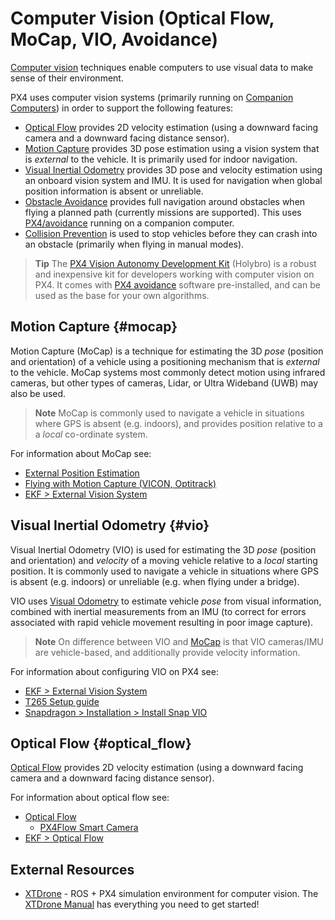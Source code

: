 # Computer Vision (Optical Flow, MoCap, VIO, Avoidance)

[Computer vision](https://en.wikipedia.org/wiki/Computer_vision) techniques enable computers to use visual data to make sense of their environment.

PX4 uses computer vision systems (primarily running on [Companion Computers](../companion_computer/pixhawk_companion.md)) in order to support the following features:
- [Optical Flow](#optical_flow) provides 2D velocity estimation (using a downward facing camera and a downward facing distance sensor).
- [Motion Capture](#mocap) provides 3D pose estimation using a vision system that is *external* to the vehicle. It is primarily used for indoor navigation.
- [Visual Inertial Odometry](#vio) provides 3D pose and velocity estimation using an onboard vision system and IMU. It is used for navigation when global position information is absent or unreliable.
- [Obstacle Avoidance](https://docs.px4.io/master/en/computer_vision/obstacle_avoidance.html) provides full navigation around obstacles when flying a planned path (currently missions are supported). This uses [PX4/avoidance](https://github.com/PX4/avoidance) running on a companion computer.
- [Collision Prevention](https://docs.px4.io/master/en/computer_vision/collision_prevention.html) is used to stop vehicles before they can crash into an obstacle (primarily when flying in manual modes).

> **Tip** The [PX4 Vision Autonomy Development Kit](https://docs.px4.io/master/en/complete_vehicles/px4_vision_kit.html) (Holybro) is a robust and inexpensive kit for developers working with computer vision on PX4. It comes with [PX4 avoidance](https://github.com/PX4/avoidance#obstacle-detection-and-avoidance) software pre-installed, and can be used as the base for your own algorithms.


## Motion Capture {#mocap}

Motion Capture (MoCap) is a technique for estimating the 3D *pose* (position and orientation) of a vehicle using a positioning mechanism that is *external* to the vehicle. MoCap systems most commonly detect motion using infrared cameras, but other types of cameras, Lidar, or Ultra Wideband (UWB)  may also be used.

> **Note** MoCap is commonly used to navigate a vehicle in situations where GPS is absent (e.g. indoors), and provides position relative to a a *local* co-ordinate system.

For information about MoCap see:
- [External Position Estimation](../ros/external_position_estimation.md)
- [Flying with Motion Capture (VICON, Optitrack)](../tutorials/motion-capture-vicon-optitrack.md)
- [EKF > External Vision System](https://docs.px4.io/master/en/advanced_config/tuning_the_ecl_ekf.html#external-vision-system)


## Visual Inertial Odometry {#vio}

Visual Inertial Odometry (VIO) is used for estimating the 3D *pose* (position and orientation) and *velocity* of a moving vehicle relative to a *local* starting position. It is commonly used to navigate a vehicle in situations where GPS is absent (e.g. indoors) or unreliable (e.g. when flying under a bridge).

VIO uses [Visual Odometry](https://en.wikipedia.org/wiki/Visual_odometry) to estimate vehicle *pose* from visual information, combined with inertial measurements from an IMU (to correct for errors associated with rapid vehicle movement resulting in poor image capture).

> **Note** On difference between VIO and [MoCap](#mocap) is that VIO cameras/IMU are vehicle-based, and additionally provide velocity information.

For information about configuring VIO on PX4 see:
- [EKF > External Vision System](https://docs.px4.io/master/en/advanced_config/tuning_the_ecl_ekf.html#external-vision-system)
- [T265 Setup guide](https://docs.px4.io/master/en/peripheral/t265_vio.md)
- [Snapdragon > Installation > Install Snap VIO](https://docs.px4.io/master/en/flight_controller/snapdragon_flight_software_installation.html#install-snap-vio)


## Optical Flow {#optical_flow}

[Optical Flow](https://docs.px4.io/master/en/sensor/optical_flow.html) provides 2D velocity estimation (using a downward facing camera and a downward facing distance sensor).

For information about optical flow see:
- [Optical Flow](https://docs.px4.io/master/en/sensor/optical_flow.html)
  - [PX4Flow Smart Camera](https://docs.px4.io/master/en/sensor/px4flow.html)
- [EKF > Optical Flow](https://docs.px4.io/master/en/advanced_config/tuning_the_ecl_ekf.html#optical-flow)

## External Resources

- [XTDrone](https://github.com/robin-shaun/XTDrone/blob/master/README.en.md) - ROS + PX4 simulation environment for computer vision. The [XTDrone Manual](https://www.yuque.com/xtdrone/manual_en) has everything you need to get started!
